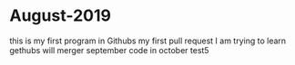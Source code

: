 # August-2019

this is my first program in Githubs
my first pull request
I am trying to learn gethubs
will merger september code in october
test5
